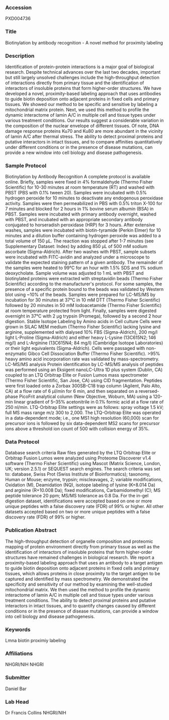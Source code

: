 ### Accession
PXD004736

### Title
Biotinylation by antibody recognition - A novel method for proximity labeling

### Description
Identification of protein-protein interactions is a major goal of biological research. Despite technical advances over the last two decades, important but still largely unsolved challenges include the high-throughput detection of interactions directly from primary tissue and the identification of interactors of insoluble proteins that form higher-order structures. We have developed a novel, proximity-based labeling approach that uses antibodies to guide biotin deposition onto adjacent proteins in fixed cells and primary tissues. We showed our method to be specific and sensitive by labeling a mitochondrial matrix protein. Next, we used this method to profile the dynamic interactome of lamin A/C in multiple cell and tissue types under various treatment conditions. Our results suggest a considerable variation in the composition of the nuclear envelope of different tissues. Of note, DNA damage response proteins Ku70 and Ku80 are more abundant in the vicinity of lamin A/C after thermal stress. The ability to detect proximal proteins and putative interactors in intact tissues, and to compare affinities quantitatively under different conditions or in the presence of disease mutations, can provide a new window into cell biology and disease pathogenesis.

### Sample Protocol
Biotinylation by Antibody Recognition A complete protocol is available online. Briefly, samples were fixed in 4% formaldehyde (Thermo Fisher Scientific) for 10-30 minutes at room temperature (RT) and washed with PBST (PBS with 0.1% tween 20). Samples were incubated with 0.5% hydrogen peroxide for 10 minutes to deactivate any endogenous peroxidase activity. Samples were then permeabilized in PBS with 0.5% triton X-100 for 7 minutes and blocked for 2 hours in 1% bovine serum albumin (BSA) in PBST. Samples were incubated with primary antibody overnight, washed with PBST, and incubated with an appropriate secondary antibody conjugated to horseradish peroxidase (HRP) for 3 hours. After extensive washes, samples were incubated with biotin-tyramide (Perkin Elmer) for 10 minutes and a dilution buffer containing hydrogen peroxide was added to a total volume of 150 µL. The reaction was stopped after 1-7 minutes (see Supplementary Dataset: Index) by adding 850 µL of 500 mM sodium ascorbate (Sigma-Aldrich). After two washes with PBST, sample subsets were incubated with FITC-avidin and analyzed under a microscope to validate the expected staining pattern of a given antibody. The remainder of the samples were heated to 99°C for an hour with 1.5% SDS and 1% sodium deoxycholate. Sample volume was adjusted to 1 mL with PBST and biotinylated proteins were extracted with streptavidin beads (Thermo Fisher Scientific) according to the manufacturer's protocol. For some samples, the presence of a specific protein bound to the beads was validated by Western blot using ~10% of the beads. Samples were prepared for LC-MS/MS by incubation for 30 minutes at 37°C in 10 mM DTT (Thermo Fisher Scientific) followed by 20 minutes in 50 mM Iodoacetamide (Thermo Fisher Scientific) at room temperature protected from light. Finally, samples were digested overnight in 37°C with 2 μg trypsin (Promega), followed by a second 2 hour digestion. Stable Isotope Labeling by Amino acids in Cell culture Cells were grown in SILAC MEM medium (Thermo Fisher Scientific) lacking lysine and arginine, supplemented with dialysed 10% FBS (Sigma-Aldrich), 200 mg/l light L-Proline (Sigma-Aldrich) and either heavy L-Lysine (13C615N2; 146 mg/l) and L-Arginine (13C615N4; 84 mg/l) (Cambridge Isotope Laboratories) or their light equivalents (Sigma-Aldrich). Cells were passaged with non-enzymatic Gibco Cell Dissociation Buffer (Thermo Fisher Scientific). >95% heavy amino acid incorporation rate was validated by mass-spectrometry. LC-MS/MS analysis Protein identification by LC-MS/MS analysis of peptides was performed using an Eksigent nanoLC-Ultra 1D plus system (Dublin, CA) coupled to an LTQ Orbitrap Elite or Fusion Lumos mass spectrometer (Thermo Fisher Scientific, San Jose, CA) using CID fragmentation. Peptides were first loaded onto a Zorbax 300SB-C18 trap column (Agilent, Palo Alto, CA) at a flow rate of 6 μl/min for 6 min, and then separated on a reversed-phase PicoFrit analytical column (New Objective, Woburn, MA) using a 120-min linear gradient of 5–35% acetonitrile in 0.1% formic acid at a flow rate of 250 nl/min. LTQ-Orbitrap Elite settings were as follows: spray voltage 1.5 kV; full MS mass range m/z 300 to 2,000. The LTQ-Orbitrap Elite was operated in a data-dependent mode; i.e., one MS1 high resolution (60,000) scan for precursor ions is followed by six data-dependent MS2 scans for precursor ions above a threshold ion count of 500 with collision energy of 35%.

### Data Protocol
Database search criteria Raw files generated by the LTQ Orbitrap Elite or Orbitrap Fusion Lumos were analyzed using Proteome Discoverer v1.4 software (Thermo Fisher Scientific) using Mascot (Matrix Science, London, UK; version 2.5.1) or SEQUEST search engines. The search criteria was set to: database, Swiss Prot (Swiss Institute of Bioinformatics); taxonomy, Human or Mouse; enzyme, trypsin; miscleavages, 2; variable modifications, Oxidation (M), Deamidation (NQ), isotope labeling of lysine (K+8.014 Da) and arginine (R+10.008 Da); fixed modifications, Carbamidomethyl (C); MS peptide tolerance 20 ppm; MS/MS tolerance as 0.8 Da. For the in-gel digestion dataset, identifications were accepted based on one or more unique peptides with a false discovery rate (FDR) of 99% or higher. All other datasets accepted based on two or more unique peptides with a false discovery rate (FDR) of 99% or higher.

### Publication Abstract
The high-throughput detection of organelle composition and proteomic mapping of protein environment directly from primary tissue as well as the identification of interactors of insoluble proteins that form higher-order structures have remained challenges in biological research. We report a proximity-based labeling approach that uses an antibody to a target antigen to guide biotin deposition onto adjacent proteins in fixed cells and primary tissues, which allows proteins in close proximity to the target antigen to be captured and identified by mass spectrometry. We demonstrated the specificity and sensitivity of our method by examining the well-studied mitochondrial matrix. We then used the method to profile the dynamic interactome of lamin A/C in multiple cell and tissue types under various treatment conditions. The ability to detect proximal proteins and putative interactors in intact tissues, and to quantify changes caused by different conditions or in the presence of disease mutations, can provide a window into cell biology and disease pathogenesis.

### Keywords
Lmna biotin proximiy labeling

### Affiliations
NHGRI/NIH
NHGRI

### Submitter
Daniel Bar

### Lab Head
Dr Francis Collins
NHGRI/NIH


